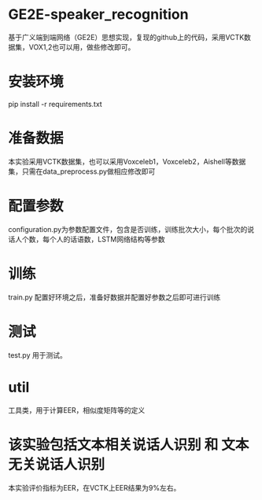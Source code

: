 # GE2E-speaker_recognition
基于广义端到端网络（GE2E）思想实现，复现的github上的代码，采用VCTK数据集，VOX1,2也可以用，做些修改即可。

# 安装环境
pip install -r requirements.txt

# 准备数据
本实验采用VCTK数据集，也可以采用Voxceleb1，Voxceleb2，Aishell等数据集，只需在data_preprocess.py做相应修改即可

# 配置参数
configuration.py为参数配置文件，包含是否训练，训练批次大小，每个批次的说话人个数，每个人的话语数，LSTM网络结构等参数

# 训练
train.py  配置好环境之后，准备好数据并配置好参数之后即可进行训练

# 测试
test.py   用于测试。

# util
工具类，用于计算EER，相似度矩阵等的定义

# 该实验包括文本相关说话人识别 和 文本无关说话人识别

本实验评价指标为EER，在VCTK上EER结果为9%左右。
